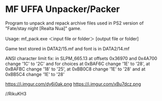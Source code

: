 ﻿MF UFFA Unpacker/Packer
=======================
Program to unpack and repack archive files used in PS2 version of "Fate/stay night [Realta Nua]" game.

Usage:
  mf_pack.exe ＜input file or folder＞ [output file or folder]

Game text stored in DATA2/15.mf and font is in DATA2/14.mf

ANSI character limit fix:
  in SLPM_665.13 at offsets 0x36970 and 0x4A700 change '1C' to '2C'
  and for choices at 0xBAF6C change '1E' to '28', at 0xBAFBC change '18' to '25',
  at 0xBB0C8 change '1E' to '28' and at 0xBB5C4 change '1E' to '28'
  
https://i.imgur.com/dy6i0ak.png
https://i.imgur.com/xBu7dcz.png

//RikuKH3
